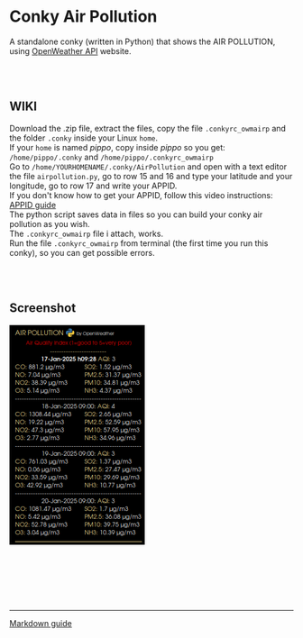 # Conky Air Pollution
 
A standalone conky (written in Python) that shows the AIR POLLUTION, using [OpenWeather API](https://openweathermap.org/) website.<br>

<br>
<br>

## **WIKI**<br>

Download the .zip file, extract the files, copy the file `.conkyrc_owmairp` and the folder `.conky` inside your Linux `home`.<br>
If your `home` is named *pippo*, copy inside *pippo* so you get: `/home/pippo/.conky` and `/home/pippo/.conkyrc_owmairp`<br>
Go to `/home/YOURHOMENAME/.conky/AirPollution` and open with a text editor the file `airpollution.py`, go to row 15 and 16 and type your latitude and your longitude, go to row 17 and write your APPID.<br>
If you don't know how to get your APPID, follow this video instructions: [APPID guide](https://youtu.be/FxcR7c3YwEQ?si=ay6RzB4c5vtuZQpF&t=67)
<br>
The python script saves data in files so you can build your conky air pollution as you wish.<br>
The `.conkyrc_owmairp` file i attach, works.<br>
Run the file `.conkyrc_owmairp` from terminal (the first time you run this conky), so you can get possible errors. 




<br>
<br>

## Screenshot

![](https://github.com/TheHeadlessOfficial/air-pollution/blob/main/.conky/AirPollution/docs/screenshot.png)<br>

<br>
<br>
<br>
<br>
<br>

---
[Markdown guide](https://docs.github.com/en/get-started/writing-on-github/getting-started-with-writing-and-formatting-on-github/basic-writing-and-formatting-syntax)

